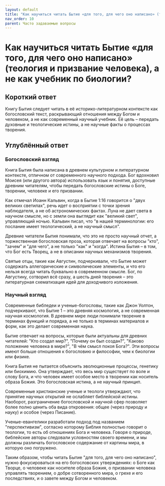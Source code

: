 ```yaml
---
layout: default
title: "Как научиться читать Бытие «для того, для чего оно написано» (теология и призвание человека), а не как учебник по биологии?"
nav_order: 10
parent: Часто задаваемые вопросы
---
```


# Как научиться читать Бытие «для того, для чего оно написано» (теология и призвание человека), а не как учебник по биологии?

## Короткий ответ

Книгу Бытия следует читать в её историко-литературном контексте как богословский текст, раскрывающий отношения между Богом и человеком, а не как современный научный учебник. Её цель – передать духовные и теологические истины, а не научные факты о процессах творения.

## Углублённый ответ

### Богословский взгляд

Книга Бытия была написана в древнем культурном и литературном контексте, отличном от современного научного подхода. Бог вдохновил Моисея (или другого автора) использовать язык и понятия, доступные древним читателям, чтобы передать богословские истины о Боге, творении, человеке и его призвании.

Как отмечал Иоанн Кальвин, когда в Бытие 1:16 говорится о "двух великих светилах", речь идет о восприятии с точки зрения наблюдателя, а не об астрономических фактах. Луна не дает света в научном смысле, но с земли она выглядит как "великий свет", управляющий ночью. Кальвин писал, что "в нашей терминологии: его послание имеет теологический, а не научный смысл".

Древние читатели Бытия понимали, что это не просто научный отчет, а торжественная богословская проза, которая отвечает на вопросы "кто", "зачем" и "для чего", а не только "как" и "когда". Истина Бытия – в том, что Бог есть Творец, а не в описании научных механизмов творения.

Святые отцы, такие как Августин, подчеркивали, что Бытие может содержать аллегорические и символические элементы, и что его нельзя всегда читать буквально в современном смысле. Бог, по Августину, сотворил всё сразу, а шесть дней творения – это литературная схематизация идей для доходчивого изложения.

### Научный взгляд

Современные библедеи и ученые-богословы, такие как Джон Уолтон, подчеркивают, что Бытие 1 – это древняя космология, а не современная научная космология. В древнем мире люди понимали творение в терминах функций и порядка, а не только в терминах материалов и форм, как это делает современная наука.

Бытие отвечает на вопросы, которые были актуальны для древних читателей: "Кто создал мир?", "Почему он был создан?", "Каково положение человека в мире?", "В чём смысл покоя Бога?". Эти вопросы имеют больше отношения к богословию и философии, чем к биологии или физике.

Книга Бытия не пытается объяснить эволюционные процессы, генетику или биохимию. Она утверждает, что весь мир существует по воле и слову Бога, и что человек имеет особое место в творении как носитель образа Божия. Это богословская истина, а не научный принцип.

Современные христианские ученые и теологи утверждают, что принятие научных открытий не ослабляет библейской истины. Наоборот, разграничение богословской и научной сфер позволяет более полно ценить оба вида откровения: общее (через природу и науку) и особое (через Писание).

Ученые-евангелики разработали подход под названием "перспективизм", согласно которому Библия полностью говорит о теологии, то есть об отношениях Бога и человека. Говоря о природе, библейские авторы следовали условностям своего времени, и мы должны различать богословское содержание от картины мира, в которую оно погружено.

Таким образом, чтобы читать Бытие "для того, для чего оно написано", нужно фокусироваться на его богословских утверждениях: о Боге как Творце, о человеке как носителе образа Божия, о призвании человека управлять творением, о добре сотворенного мира, о грехе и его последствиях, и о завете между Богом и человеком.